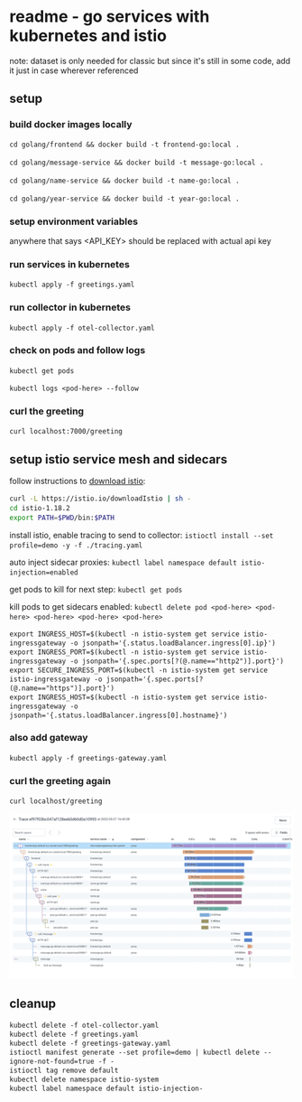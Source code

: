 # readme - go services with kubernetes and istio

note: dataset is only needed for classic but since it's still in some code, add it just in case wherever referenced

## setup

### build docker images locally

```shell
cd golang/frontend && docker build -t frontend-go:local .

cd golang/message-service && docker build -t message-go:local .

cd golang/name-service && docker build -t name-go:local .

cd golang/year-service && docker build -t year-go:local .
```

### setup environment variables

anywhere that says <API_KEY> should be replaced with actual api key

### run services in kubernetes

`kubectl apply -f greetings.yaml`

### run collector in kubernetes

`kubectl apply -f otel-collector.yaml`

### check on pods and follow logs

`kubectl get pods`

`kubectl logs <pod-here> --follow`

### curl the greeting

`curl localhost:7000/greeting`

## setup istio service mesh and sidecars

follow instructions to [download istio](https://istio.io/latest/docs/setup/getting-started/#download):

```sh
curl -L https://istio.io/downloadIstio | sh -
cd istio-1.18.2
export PATH=$PWD/bin:$PATH
```

install istio, enable tracing to send to collector: `istioctl install --set profile=demo -y -f ./tracing.yaml`

auto inject sidecar proxies: `kubectl label namespace default istio-injection=enabled`

get pods to kill for next step: `kubectl get pods`

kill pods to get sidecars enabled: `kubectl delete pod <pod-here> <pod-here> <pod-here> <pod-here> <pod-here>`

```shell
export INGRESS_HOST=$(kubectl -n istio-system get service istio-ingressgateway -o jsonpath='{.status.loadBalancer.ingress[0].ip}')
export INGRESS_PORT=$(kubectl -n istio-system get service istio-ingressgateway -o jsonpath='{.spec.ports[?(@.name=="http2")].port}')
export SECURE_INGRESS_PORT=$(kubectl -n istio-system get service istio-ingressgateway -o jsonpath='{.spec.ports[?(@.name=="https")].port}')
export INGRESS_HOST=$(kubectl -n istio-system get service istio-ingressgateway -o jsonpath='{.status.loadBalancer.ingress[0].hostname}')
```

### also add gateway

`kubectl apply -f greetings-gateway.yaml`

### curl the greeting again

`curl localhost/greeting`

![egs-k8s-istio](egs-k8s-istio.png)

## cleanup

``` shell
kubectl delete -f otel-collector.yaml
kubectl delete -f greetings.yaml
kubectl delete -f greetings-gateway.yaml
istioctl manifest generate --set profile=demo | kubectl delete --ignore-not-found=true -f -
istioctl tag remove default
kubectl delete namespace istio-system
kubectl label namespace default istio-injection-
```
